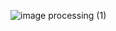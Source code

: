 ![image processing (1)](https://github.com/user-attachments/assets/7d0109b7-3fb0-44ac-87f4-fecd92e0a55c)
